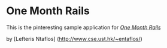 # One Month Rails 

This is the pinteresting sample application for 
[*One Month Rails*](http://onemonthrails.com)

by [Lefteris Ntaflos] (http://www.cse.ust.hk/~entaflos/)